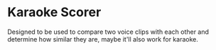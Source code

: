 # Karaoke Scorer

Designed to be used to compare two voice clips with each other and determine how similar they are, maybe it'll also work for karaoke.
